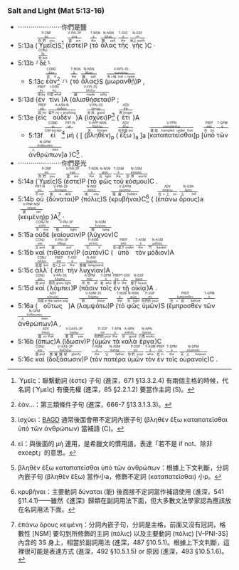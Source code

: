 ### Salt and Light (Mat 5:13-16)

- ⋯⋯⋯⋯⋯⋯⋯你們是鹽
- 5:13a (<RUBY><ruby><ruby>Ὑμεῖς<rt>你們 you</rt></ruby><rt><a href='https://bible.fhl.net/new/s.php?N=0&k=05210&m='>σύ</a></rt></ruby><rt>P-2NP</rt></RUBY>)S[^1] (<RUBY><ruby><ruby><span class='verb'>ἐστε</span><rt>是 are</rt></ruby><rt><a href='https://bible.fhl.net/new/s.php?N=0&k=02075&m='>εἰμί</a></rt></ruby><rt>V-PAI-2P</rt></RUBY>)P (<RUBY><ruby><ruby>τὸ<rt>the</rt></ruby><rt><a href='https://bible.fhl.net/new/s.php?N=0&k=03588&m='>ὁ</a></rt></ruby><rt>T-NSN</rt></RUBY> <RUBY><ruby><ruby>ἅλας<rt>鹽 salt</rt></ruby><rt><a href='https://bible.fhl.net/new/s.php?N=0&k=00217&m='>ἅλας</a></rt></ruby><rt>N-NSN</rt></RUBY> <RUBY><ruby><ruby>τῆς<rt>the</rt></ruby><rt><a href='https://bible.fhl.net/new/s.php?N=0&k=03588&m='>ὁ</a></rt></ruby><rt>T-GSF</rt></RUBY> <RUBY><ruby><ruby>γῆς<rt>地上 earth</rt></ruby><rt><a href='https://bible.fhl.net/new/s.php?N=0&k=01093&m='>γῆ</a></rt></ruby><rt>N-GSF</rt></RUBY>)C · 
- 5:13b ⸉<RUBY><ruby><ruby>δὲ<rt>但 but</rt></ruby><rt><a href='https://bible.fhl.net/new/s.php?N=0&k=01161&m='>δέ</a></rt></ruby><rt>CONJ</rt></RUBY>⸊
	- 5:13c <RUBY><ruby><ruby>ἐὰν<rt>若 if</rt></ruby><rt><a href='https://bible.fhl.net/new/s.php?N=0&k=01437&m='>ἐάν</a></rt></ruby><rt>COND</rt></RUBY>[^2] ⸉⸊ (<RUBY><ruby><ruby>τὸ<rt>the</rt></ruby><rt><a href='https://bible.fhl.net/new/s.php?N=0&k=03588&m='>ὁ</a></rt></ruby><rt>T-NSN</rt></RUBY> <RUBY><ruby><ruby>ἅλας<rt>鹽 salt</rt></ruby><rt><a href='https://bible.fhl.net/new/s.php?N=0&k=00217&m='>ἅλας</a></rt></ruby><rt>N-NSN</rt></RUBY>)S (<RUBY><ruby><ruby><span class='verb'>μωρανθῇ</span><rt>失~味 lost ~ taste</rt></ruby><rt><a href='https://bible.fhl.net/new/s.php?N=0&k=03471&m='>μωραίνω</a></rt></ruby><rt>V-APS-3S</rt></RUBY>)P , 
- 5:13d (<RUBY><ruby><ruby>ἐν<rt>用 by</rt></ruby><rt><a href='https://bible.fhl.net/new/s.php?N=0&k=01722&m='>ἐν</a></rt></ruby><rt>PREP</rt></RUBY> <RUBY><ruby><ruby>τίνι<rt>什麼 what</rt></ruby><rt><a href='https://bible.fhl.net/new/s.php?N=0&k=05101&m='>τίς</a></rt></ruby><rt>I-DSN</rt></RUBY>)A (<RUBY><ruby><ruby><span class='verb'>ἁλισθήσεται</span><rt>鹹 made salty</rt></ruby><rt><a href='https://bible.fhl.net/new/s.php?N=0&k=00233&m='>ἁλίζω</a></rt></ruby><rt>V-FPI-3S</rt></RUBY>)P ; 
- 5:13e {<RUBY><ruby><ruby>εἰς<rt>因 for</rt></ruby><rt><a href='https://bible.fhl.net/new/s.php?N=0&k=01519&m='>εἰς</a></rt></ruby><rt>PREP</rt></RUBY> <RUBY><ruby><ruby>οὐδὲν<rt>毫不 no ~ anything</rt></ruby><rt><a href='https://bible.fhl.net/new/s.php?N=0&k=03762&m='>οὐδείς</a></rt></ruby><rt>A-ASN-N</rt></RUBY>}A {<RUBY><ruby><ruby><span class='verb'>ἰσχύει</span><rt>有用 good</rt></ruby><rt><a href='https://bible.fhl.net/new/s.php?N=0&k=02480&m='>ἰσχύω</a></rt></ruby><rt>V-PAI-3S</rt></RUBY>}P[^3] {<RUBY><ruby><ruby>ἔτι<rt>再 longer</rt></ruby><rt><a href='https://bible.fhl.net/new/s.php?N=0&k=02089&m='>ἔτι</a></rt></ruby><rt>ADV</rt></RUBY>}A 
	- 5:13f <RUBY><ruby><ruby>εἰ<rt>只好 except</rt></ruby><rt><a href='https://bible.fhl.net/new/s.php?N=0&k=01487&m='>εἰ</a></rt></ruby><rt>COND</rt></RUBY>[^4] <RUBY><ruby><ruby>μὴ<rt></rt></ruby><rt><a href='https://bible.fhl.net/new/s.php?N=0&k=03361&m='>μή</a></rt></ruby><rt>PRT-N</rt></RUBY> { [ (<RUBY><ruby><ruby><span class='ptc'>βληθὲν</span><rt>丟 thrown</rt></ruby><rt><a href='https://bible.fhl.net/new/s.php?N=0&k=00906&m='>βάλλω</a></rt></ruby><rt>V-APP-NSN</rt></RUBY>)<sub>p</sub> (<RUBY><ruby><ruby>ἔξω<rt>在外面 out</rt></ruby><rt><a href='https://bible.fhl.net/new/s.php?N=0&k=01854&m='>ἔξω</a></rt></ruby><rt>ADV</rt></RUBY>)<sub>a</sub> ]a [<RUBY><ruby><ruby><span class='inf'>καταπατεῖσθαι</span><rt>踐踏 trampled under foot</rt></ruby><rt><a href='https://bible.fhl.net/new/s.php?N=0&k=02662&m='>καταπατέω</a></rt></ruby><rt>V-PPN</rt></RUBY>]p [<RUBY><ruby><ruby>ὑπὸ<rt>任 by</rt></ruby><rt><a href='https://bible.fhl.net/new/s.php?N=0&k=05259&m='>ὑπό</a></rt></ruby><rt>PREP</rt></RUBY> <RUBY><ruby><ruby>τῶν<rt></rt></ruby><rt><a href='https://bible.fhl.net/new/s.php?N=0&k=03588&m='>ὁ</a></rt></ruby><rt>T-GPM</rt></RUBY> <RUBY><ruby><ruby>ἀνθρώπων<rt>人 men</rt></ruby><rt><a href='https://bible.fhl.net/new/s.php?N=0&k=00444&m='>ἄνθρωπος</a></rt></ruby><rt>N-GPM</rt></RUBY>]a }C[^5] . 
- ⋯⋯⋯⋯⋯⋯⋯你們是光
- 5:14a (<RUBY><ruby><ruby>Ὑμεῖς<rt>你們 you</rt></ruby><rt><a href='https://bible.fhl.net/new/s.php?N=0&k=05210&m='>σύ</a></rt></ruby><rt>P-2NP</rt></RUBY>)S (<RUBY><ruby><ruby><span class='verb'>ἐστε</span><rt>是 are</rt></ruby><rt><a href='https://bible.fhl.net/new/s.php?N=0&k=02075&m='>εἰμί</a></rt></ruby><rt>V-PAI-2P</rt></RUBY>)P (<RUBY><ruby><ruby>τὸ<rt>the</rt></ruby><rt><a href='https://bible.fhl.net/new/s.php?N=0&k=03588&m='>ὁ</a></rt></ruby><rt>T-NSN</rt></RUBY> <RUBY><ruby><ruby>φῶς<rt>光 light</rt></ruby><rt><a href='https://bible.fhl.net/new/s.php?N=0&k=05457&m='>φῶς</a></rt></ruby><rt>N-NSN</rt></RUBY> <RUBY><ruby><ruby>τοῦ<rt>the</rt></ruby><rt><a href='https://bible.fhl.net/new/s.php?N=0&k=03588&m='>ὁ</a></rt></ruby><rt>T-GSM</rt></RUBY> <RUBY><ruby><ruby>κόσμου<rt>世界 world</rt></ruby><rt><a href='https://bible.fhl.net/new/s.php?N=0&k=02889&m='>κόσμος</a></rt></ruby><rt>N-GSM</rt></RUBY>)C . 
- 5:14b <RUBY><ruby><ruby>οὐ<rt>不 not</rt></ruby><rt><a href='https://bible.fhl.net/new/s.php?N=0&k=03756&m='>οὐ</a></rt></ruby><rt>PRT-N</rt></RUBY> {<RUBY><ruby><ruby><span class='verb'>δύναται</span><rt>能 is able</rt></ruby><rt><a href='https://bible.fhl.net/new/s.php?N=0&k=01410&m='>δύναμαι</a></rt></ruby><rt>V-PNI-3S</rt></RUBY>}P {<RUBY><ruby><ruby>πόλις<rt>城 city</rt></ruby><rt><a href='https://bible.fhl.net/new/s.php?N=0&k=04172&m='>πόλις</a></rt></ruby><rt>N-NSF</rt></RUBY>}S {<RUBY><ruby><ruby><span class='inf'>κρυβῆναι</span><rt>隱藏 hidden</rt></ruby><rt><a href='https://bible.fhl.net/new/s.php?N=0&k=02928&m='>κρύπτω</a></rt></ruby><rt>V-2APN</rt></RUBY>}C[^6] { (<RUBY><ruby><ruby>ἐπάνω<rt>在~上 on</rt></ruby><rt><a href='https://bible.fhl.net/new/s.php?N=0&k=01883&m='>ἐπάνω</a></rt></ruby><rt>ADV</rt></RUBY> <RUBY><ruby><ruby>ὄρους<rt>山 hill</rt></ruby><rt><a href='https://bible.fhl.net/new/s.php?N=0&k=03735&m='>ὄρος</a></rt></ruby><rt>N-GSN</rt></RUBY>)a (<RUBY><ruby><ruby><span class='ptc'>κειμένη</span><rt>建 set</rt></ruby><rt><a href='https://bible.fhl.net/new/s.php?N=0&k=02749&m='>κεῖμαι</a></rt></ruby><rt>V-PNP-NSF</rt></RUBY>)p }A[^7] · 
- 5:15a <RUBY><ruby><ruby>οὐδὲ<rt>不 nor</rt></ruby><rt><a href='https://bible.fhl.net/new/s.php?N=0&k=03761&m='>οὐδέ</a></rt></ruby><rt>CONJ-N</rt></RUBY> (<RUBY><ruby><ruby><span class='verb'>καίουσιν</span><rt>點 light</rt></ruby><rt><a href='https://bible.fhl.net/new/s.php?N=0&k=02545&m='>καίω</a></rt></ruby><rt>V-PAI-3P</rt></RUBY>)P (<RUBY><ruby><ruby>λύχνον<rt>燈 lamp</rt></ruby><rt><a href='https://bible.fhl.net/new/s.php?N=0&k=03088&m='>λύχνος</a></rt></ruby><rt>N-ASM</rt></RUBY>)C 
- 5:15b <RUBY><ruby><ruby>καὶ<rt>又 and</rt></ruby><rt><a href='https://bible.fhl.net/new/s.php?N=0&k=02532&m='>καί</a></rt></ruby><rt>CONJ</rt></RUBY> (<RUBY><ruby><ruby><span class='verb'>τιθέασιν</span><rt>放 put</rt></ruby><rt><a href='https://bible.fhl.net/new/s.php?N=0&k=05087&m='>τίθημι</a></rt></ruby><rt>V-PAI-3P</rt></RUBY>)P (<RUBY><ruby><ruby>αὐτὸν<rt>它 it</rt></ruby><rt><a href='https://bible.fhl.net/new/s.php?N=0&k=00846&m='>αὐτός</a></rt></ruby><rt>P-ASM</rt></RUBY>)C (<RUBY><ruby><ruby>ὑπὸ<rt>在~底下 under</rt></ruby><rt><a href='https://bible.fhl.net/new/s.php?N=0&k=05259&m='>ὑπό</a></rt></ruby><rt>PREP</rt></RUBY> <RUBY><ruby><ruby>τὸν<rt>the</rt></ruby><rt><a href='https://bible.fhl.net/new/s.php?N=0&k=03588&m='>ὁ</a></rt></ruby><rt>T-ASM</rt></RUBY> <RUBY><ruby><ruby>μόδιον<rt>鬥 basket</rt></ruby><rt><a href='https://bible.fhl.net/new/s.php?N=0&k=03426&m='>μόδιος</a></rt></ruby><rt>N-ASM</rt></RUBY>)A 
- 5:15c <RUBY><ruby><ruby>ἀλλ᾽<rt>而是 but</rt></ruby><rt><a href='https://bible.fhl.net/new/s.php?N=0&k=00235&m='>ἀλλά</a></rt></ruby><rt>CONJ</rt></RUBY> (<RUBY><ruby><ruby>ἐπὶ<rt>在~上 on</rt></ruby><rt><a href='https://bible.fhl.net/new/s.php?N=0&k=01909&m='>ἐπί</a></rt></ruby><rt>PREP</rt></RUBY> <RUBY><ruby><ruby>τὴν<rt>the</rt></ruby><rt><a href='https://bible.fhl.net/new/s.php?N=0&k=03588&m='>ὁ</a></rt></ruby><rt>T-ASF</rt></RUBY> <RUBY><ruby><ruby>λυχνίαν<rt>燈檯 lampstand</rt></ruby><rt><a href='https://bible.fhl.net/new/s.php?N=0&k=03087&m='>λυχνία</a></rt></ruby><rt>N-ASF</rt></RUBY>)A , 
- 5:15d <RUBY><ruby><ruby>καὶ<rt>就 and</rt></ruby><rt><a href='https://bible.fhl.net/new/s.php?N=0&k=02532&m='>καί</a></rt></ruby><rt>CONJ</rt></RUBY> (<RUBY><ruby><ruby><span class='verb'>λάμπει</span><rt>照亮 gives light</rt></ruby><rt><a href='https://bible.fhl.net/new/s.php?N=0&k=02989&m='>λάμπω</a></rt></ruby><rt>V-PAI-3S</rt></RUBY>)P (<RUBY><ruby><ruby>πᾶσιν<rt>所有 all</rt></ruby><rt><a href='https://bible.fhl.net/new/s.php?N=0&k=03956&m='>πᾶς</a></rt></ruby><rt>A-DPM</rt></RUBY> <RUBY><ruby><ruby>τοῖς<rt>者 who</rt></ruby><rt><a href='https://bible.fhl.net/new/s.php?N=0&k=03588&m='>ὁ</a></rt></ruby><rt>T-DPM</rt></RUBY> <RUBY><ruby><ruby>ἐν<rt>裡 in</rt></ruby><rt><a href='https://bible.fhl.net/new/s.php?N=0&k=01722&m='>ἐν</a></rt></ruby><rt>PREP</rt></RUBY> <RUBY><ruby><ruby>τῇ<rt>the</rt></ruby><rt><a href='https://bible.fhl.net/new/s.php?N=0&k=03588&m='>ὁ</a></rt></ruby><rt>T-DSF</rt></RUBY> <RUBY><ruby><ruby>οἰκίᾳ<rt>屋子 house</rt></ruby><rt><a href='https://bible.fhl.net/new/s.php?N=0&k=03614&m='>οἰκία</a></rt></ruby><rt>N-DSF</rt></RUBY>)A . 
- 5:16a (<RUBY><ruby><ruby>οὕτως<rt>同樣 in the same way</rt></ruby><rt><a href='https://bible.fhl.net/new/s.php?N=0&k=03779&m='>οὕτω(ς)</a></rt></ruby><rt>ADV</rt></RUBY>)A (<RUBY><ruby><ruby><span class='verb'>λαμψάτω</span><rt>照 shine</rt></ruby><rt><a href='https://bible.fhl.net/new/s.php?N=0&k=02989&m='>λάμπω</a></rt></ruby><rt>V-AAM-3S</rt></RUBY>)P (<RUBY><ruby><ruby>τὸ<rt>the</rt></ruby><rt><a href='https://bible.fhl.net/new/s.php?N=0&k=03588&m='>ὁ</a></rt></ruby><rt>T-NSN</rt></RUBY> <RUBY><ruby><ruby>φῶς<rt>光 light</rt></ruby><rt><a href='https://bible.fhl.net/new/s.php?N=0&k=05457&m='>φῶς</a></rt></ruby><rt>N-NSN</rt></RUBY> <RUBY><ruby><ruby>ὑμῶν<rt>你們的 your</rt></ruby><rt><a href='https://bible.fhl.net/new/s.php?N=0&k=05216&m='>σύ</a></rt></ruby><rt>P-2GP</rt></RUBY>)S (<RUBY><ruby><ruby>ἔμπροσθεν<rt>在~前 before</rt></ruby><rt><a href='https://bible.fhl.net/new/s.php?N=0&k=01715&m='>ἔμπροσθεν</a></rt></ruby><rt>PREP</rt></RUBY> <RUBY><ruby><ruby>τῶν<rt></rt></ruby><rt><a href='https://bible.fhl.net/new/s.php?N=0&k=03588&m='>ὁ</a></rt></ruby><rt>T-GPM</rt></RUBY> <RUBY><ruby><ruby>ἀνθρώπων<rt>人 men</rt></ruby><rt><a href='https://bible.fhl.net/new/s.php?N=0&k=00444&m='>ἄνθρωπος</a></rt></ruby><rt>N-GPM</rt></RUBY>)A , 
- 5:16b (<RUBY><ruby><ruby>ὅπως<rt>讓 so that</rt></ruby><rt><a href='https://bible.fhl.net/new/s.php?N=0&k=03704&m='>ὅπως</a></rt></ruby><rt>ADV</rt></RUBY>)A (<RUBY><ruby><ruby><span class='verb'>ἴδωσιν</span><rt>看見 see</rt></ruby><rt><a href='https://bible.fhl.net/new/s.php?N=0&k=03708&m='>ὁράω</a></rt></ruby><rt>V-2AAS-3P</rt></RUBY>)P (<RUBY><ruby><ruby>ὑμῶν<rt>你們的 your</rt></ruby><rt><a href='https://bible.fhl.net/new/s.php?N=0&k=05216&m='>σύ</a></rt></ruby><rt>P-2GP</rt></RUBY> <RUBY><ruby><ruby>τὰ<rt>the</rt></ruby><rt><a href='https://bible.fhl.net/new/s.php?N=0&k=03588&m='>ὁ</a></rt></ruby><rt>T-APN</rt></RUBY> <RUBY><ruby><ruby>καλὰ<rt>好 good</rt></ruby><rt><a href='https://bible.fhl.net/new/s.php?N=0&k=02570&m='>καλός</a></rt></ruby><rt>A-APN</rt></RUBY> <RUBY><ruby><ruby>ἔργα<rt>行為 works</rt></ruby><rt><a href='https://bible.fhl.net/new/s.php?N=0&k=02041&m='>ἔργον</a></rt></ruby><rt>N-APN</rt></RUBY>)C 
- 5:16c <RUBY><ruby><ruby>καὶ<rt>便 and</rt></ruby><rt><a href='https://bible.fhl.net/new/s.php?N=0&k=02532&m='>καί</a></rt></ruby><rt>CONJ</rt></RUBY> (<RUBY><ruby><ruby><span class='verb'>δοξάσωσιν</span><rt>榮耀歸給 glorify</rt></ruby><rt><a href='https://bible.fhl.net/new/s.php?N=0&k=01392&m='>δοξάζω</a></rt></ruby><rt>V-AAS-3P</rt></RUBY>)P (<RUBY><ruby><ruby>τὸν<rt>the</rt></ruby><rt><a href='https://bible.fhl.net/new/s.php?N=0&k=03588&m='>ὁ</a></rt></ruby><rt>T-ASM</rt></RUBY> <RUBY><ruby><ruby>πατέρα<rt>父 father</rt></ruby><rt><a href='https://bible.fhl.net/new/s.php?N=0&k=03962&m='>πατήρ</a></rt></ruby><rt>N-ASM</rt></RUBY> <RUBY><ruby><ruby>ὑμῶν<rt>你們 your</rt></ruby><rt><a href='https://bible.fhl.net/new/s.php?N=0&k=05216&m='>σύ</a></rt></ruby><rt>P-2GP</rt></RUBY> <RUBY><ruby><ruby>τὸν<rt>who</rt></ruby><rt><a href='https://bible.fhl.net/new/s.php?N=0&k=03588&m='>ὁ</a></rt></ruby><rt>T-ASM</rt></RUBY> <RUBY><ruby><ruby>ἐν<rt>在 in</rt></ruby><rt><a href='https://bible.fhl.net/new/s.php?N=0&k=01722&m='>ἐν</a></rt></ruby><rt>PREP</rt></RUBY> <RUBY><ruby><ruby>τοῖς<rt>the</rt></ruby><rt><a href='https://bible.fhl.net/new/s.php?N=0&k=03588&m='>ὁ</a></rt></ruby><rt>T-DPM</rt></RUBY> <RUBY><ruby><ruby>οὐρανοῖς<rt>天上 heaven</rt></ruby><rt><a href='https://bible.fhl.net/new/s.php?N=0&k=03772&m='>οὐρανός</a></rt></ruby><rt>N-DPM</rt></RUBY>)C . 

[^1]: Ὑμεῖς：聯繫動詞 (ἐστε) 子句 (進深，671 §13.3.2.4) 有兩個主格的時候，代名詞 (Ὑμεῖς) 有優先權 (進深，85 §2.2.1.2) 要當作主詞 (S)。

[^2]: ἐὰν...：第三類條件子句 (進深，666-7 §13.3.1.3.3)。

[^3]: ἰσχύει：[BAGD](https://bible.fhl.net/new/s.php?N=0&k=02480&m=) 通常後面會帶不定詞內嵌子句 (βληθὲν ἔξω καταπατεῖσθαι ὑπὸ τῶν ἀνθρώπων) 當補語 (C)。

[^4]: εἰ：與後面的 μὴ 連用，是希臘文的慣用語，表達「若不是 if not、除非 except」的意思。

[^5]: βληθὲν ἔξω καταπατεῖσθαι ὑπὸ τῶν ἀνθρώπων：根據上下文判斷，分詞內嵌子句 (βληθὲν ἔξω) 當作小a，修飾不定詞 (καταπατεῖσθαι) 小p。

[^6]: κρυβῆναι：主要動詞 δύναται (能) 後面接不定詞當作補語使用 (進深，541 §11.4.1)——雖然《進深》歸類在副詞用法下面，但大多數文法學家認為應該放在名詞用法下面。

[^7]: ἐπάνω ὄρους κειμένη：分詞內嵌子句，分詞是主格，前面又沒有冠詞，格數性 [NSM] 要勾到所修飾的主詞 (πόλις) 以及主要動詞 (πόλις) [V-PNI-3S] 內含的 3S 身上，相當於副詞用法 (進深，487 §10.5.1)。根據上下文判斷，這裡很可能是表達方式 (進深，492 §10.5.1.5) or 原因 (進深，493 §10.5.1.6)。

